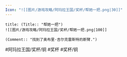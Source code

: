 ```yaml
---
Icon: "![[图片/游戏攻略/阿玛拉王国/奖杯/帮她一把.png|30]]"
---
```

```ad-common-bronze-trophy
title: (Title:: "帮她一把")
![[图片/游戏攻略/阿玛拉王国/奖杯/帮她一把.png|100]]

(Comment:: "找到了奥布里·吉尔克雷斯特的断臂.")
```

#阿玛拉王国/奖杯/铜 #奖杯 #奖杯/铜
